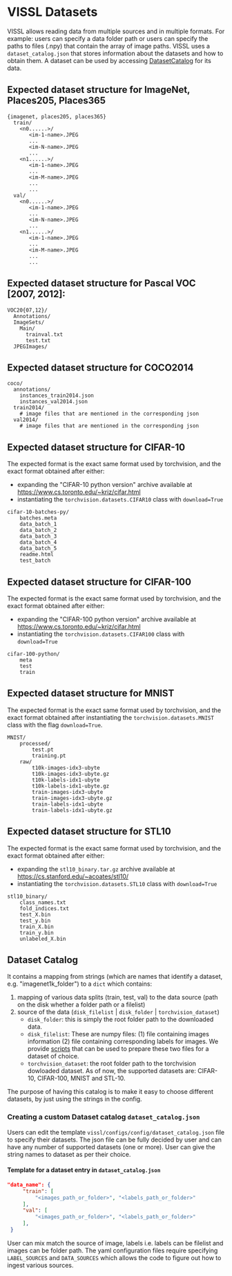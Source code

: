 # VISSL Datasets

VISSL allows reading data from multiple sources and in multiple formats. For example: users can specify a data folder path or users can specify the paths to files (.npy) that contain the array of image paths. VISSL uses a `dataset_catalog.json` that stores information about the datasets and how to obtain them. A dataset can be used by accessing [DatasetCatalog](https://github.com/facebookresearch/vissl/tree/master/vissl/data/dataset_catalog.json)
for its data.

## Expected dataset structure for ImageNet, Places205, Places365

```
{imagenet, places205, places365}
  train/
    <n0......>/
       <im-1-name>.JPEG
       ...
       <im-N-name>.JPEG
       ...
    <n1......>/
       <im-1-name>.JPEG
       ...
       <im-M-name>.JPEG
       ...
       ...
  val/
    <n0......>/
       <im-1-name>.JPEG
       ...
       <im-N-name>.JPEG
       ...
    <n1......>/
       <im-1-name>.JPEG
       ...
       <im-M-name>.JPEG
       ...
       ...
```

## Expected dataset structure for Pascal VOC [2007, 2012]:
```
VOC20{07,12}/
  Annotations/
  ImageSets/
    Main/
      trainval.txt
      test.txt
  JPEGImages/
```

## Expected dataset structure for COCO2014

```
coco/
  annotations/
    instances_train2014.json
    instances_val2014.json
  train2014/
    # image files that are mentioned in the corresponding json
  val2014/
    # image files that are mentioned in the corresponding json
```

## Expected dataset structure for CIFAR-10

The expected format is the exact same format used by torchvision, and the exact format obtained after either:
- expanding the "CIFAR-10 python version" archive available at https://www.cs.toronto.edu/~kriz/cifar.html
- instantiating the `torchvision.datasets.CIFAR10` class with `download=True`

```
cifar-10-batches-py/
    batches.meta
    data_batch_1
    data_batch_2
    data_batch_3
    data_batch_4
    data_batch_5
    readme.html
    test_batch
```

## Expected dataset structure for CIFAR-100

The expected format is the exact same format used by torchvision, and the exact format obtained after either:
- expanding the "CIFAR-100 python version" archive available at https://www.cs.toronto.edu/~kriz/cifar.html
- instantiating the `torchvision.datasets.CIFAR100` class with `download=True`

```
cifar-100-python/
    meta
    test
    train
```

## Expected dataset structure for MNIST

The expected format is the exact same format used by torchvision, and the exact format obtained after
instantiating the `torchvision.datasets.MNIST` class with the flag `download=True`.

```
MNIST/
    processed/
        test.pt
        training.pt
    raw/
        t10k-images-idx3-ubyte
        t10k-images-idx3-ubyte.gz
        t10k-labels-idx1-ubyte
        t10k-labels-idx1-ubyte.gz
        train-images-idx3-ubyte
        train-images-idx3-ubyte.gz
        train-labels-idx1-ubyte
        train-labels-idx1-ubyte.gz
```

## Expected dataset structure for STL10

The expected format is the exact same format used by torchvision, and the exact format obtained after either:
- expanding the `stl10_binary.tar.gz` archive available at https://cs.stanford.edu/~acoates/stl10/
- instantiating the `torchvision.datasets.STL10` class with `download=True`

```
stl10_binary/
    class_names.txt
    fold_indices.txt
    test_X.bin
    test_y.bin
    train_X.bin
    train_y.bin
    unlabeled_X.bin
```

## Dataset Catalog
It contains a mapping from strings (which are names that identify a dataset,
e.g. "imagenet1k_folder") to a `dict` which contains:
1. mapping of various data splits (train, test, val) to the data source (path on the disk whether a folder path or a filelist)
2. source of the data (`disk_filelist` | `disk_folder` | `torchvision_dataset`)
    - `disk_folder`: this is simply the root folder path to the downloaded data.
    - `disk_filelist`: These are numpy files: (1) file containing images information (2) file containing corresponding labels for images. We provide [scripts](https://github.com/facebookresearch/vissl/blob/master/extra_scripts/README.md) that can be used to prepare these two files for a dataset of choice.
    - `torchvision_dataset`: the root folder path to the torchvision dowloaded dataset. As of now, the supported datasets are: CIFAR-10, CIFAR-100, MNIST and STL-10.

The purpose of having this catalog is to make it easy to choose different datasets,
by just using the strings in the config.

### Creating a custom Dataset catalog `dataset_catalog.json`

Users can edit the template `vissl/configs/config/dataset_catalog.json` file to specify their datasets. The json file can be fully decided by user and can have any number of supported datasets (one or more). User can give the string names to dataset as per their choice.

#### Template for a dataset entry in `dataset_catalog.json`

```json
"data_name": {
     "train": [
         "<images_path_or_folder>", "<labels_path_or_folder>"
     ],
     "val": [
         "<images_path_or_folder>", "<labels_path_or_folder>"
     ],
 }
 ```

 User can mix match the source of image, labels i.e. labels can be filelist and images can be folder path. The yaml configuration files require specifying `LABEL_SOURCES` and `DATA_SOURCES` which allows the code to figure out how to ingest various sources.
